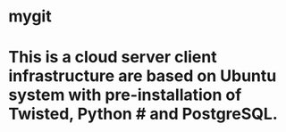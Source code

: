 # mygit

# This is a cloud server client infrastructure are based on Ubuntu system with pre-installation of Twisted, Python # and PostgreSQL.
